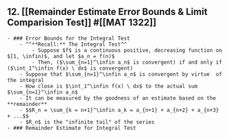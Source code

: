## 12. [[Remainder Estimate Error Bounds & Limit Comparision Test]] #[[MAT 1322]]
	- ### Error Bounds for the Integral Test
		- ^^**Recall:** The Integral Test^^
			- Suppose $f$ is a continuous positive, decreasing function on  $[1, \infin)$, and let $a_n = f(n)$
			- Then, ($\sum_{n=1}^\infin a_n$ is convergent) if and only if ($\int_1^\infin f(x) \ dx$ is convergent)
		- Suppose that $\sum_{n=1}^\infin a_n$ is convergent by virtue  of the integral
		- How close is $\int_1^\infin f(x) \ dx$ to the actual sum $\sum_{n=1}^\infin a_n$
		- It can be measured by the goodness of an estimate based on the **remainder**
		- $$R_n = \sum_{k = n+1}^\infin a_k = a_{n+1} + a_{n+2} + a_{n+3} + ...$$
		- $R_n$ is the "infinite tail" of the series
	- ### Remainder Estimate for Integral Test